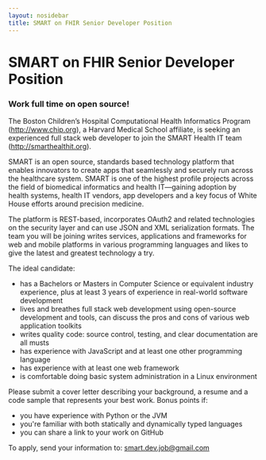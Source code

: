 ```yaml
---
layout: nosidebar
title: SMART on FHIR Senior Developer Position
---
```


# SMART on FHIR Senior Developer Position

### Work full time on open source!

The Boston Children’s Hospital Computational Health Informatics Program (http://www.chip.org), a Harvard Medical School affiliate, is seeking an experienced full stack web developer to join the SMART Health IT team (http://smarthealthit.org).  
 
SMART is an open source, standards based technology platform that enables innovators to create apps that seamlessly and securely run across the healthcare system. SMART is one of the highest profile projects across the field of biomedical informatics and health IT—gaining adoption by health systems, health IT vendors, app developers and a key focus of White House efforts around precision medicine.
 
The platform is REST-based, incorporates OAuth2 and related technologies on the security layer and can use JSON and XML serialization formats. The team you will be joining writes services, applications and frameworks for web and mobile platforms in various programming languages and likes to give the latest and greatest technology a try.
 
The ideal candidate:
 
- has a Bachelors or Masters in Computer Science or equivalent industry experience, plus at least 3 years of experience in real-world software development
- lives and breathes full stack web development using open-source development and tools, can discuss the pros and cons of various web application toolkits
- writes quality code: source control, testing, and clear documentation are all musts
- has experience with JavaScript and at least one other programming language
- has experience with at least one web framework
- is comfortable doing basic system administration in a Linux environment
 
Please submit a cover letter describing your background, a resume and a code sample that represents your best work. Bonus points if:
 
- you have experience with Python or the JVM
- you're familiar with both statically and dynamically typed languages
- you can share a link to your work on GitHub

To apply, send your information to: smart.dev.job@gmail.com
